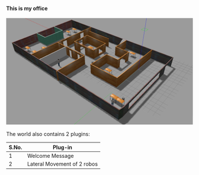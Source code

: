 #### This is my office 

![](MyOffice.png)

The world also contains 2 plugins:

| S.No. | Plug-in              |
|---|------------------------------|
| 1 | Welcome Message              |
| 2 | Lateral Movement of 2 robos |
